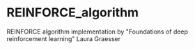 # REINFORCE_algorithm
REINFORCE algorithm implementation by "Foundations of deep reinforcement learning" Laura Graesser
